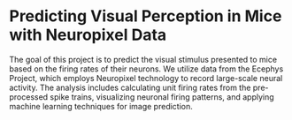 # Predicting Visual Perception in Mice with Neuropixel Data
The goal of this project is to predict the visual stimulus presented to mice based on the firing rates of their neurons. We utilize data from the Ecephys Project, which employs Neuropixel technology to record large-scale neural activity. The analysis includes calculating unit firing rates from the pre-processed spike trains, visualizing neuronal firing patterns, and applying machine learning techniques for image prediction.
